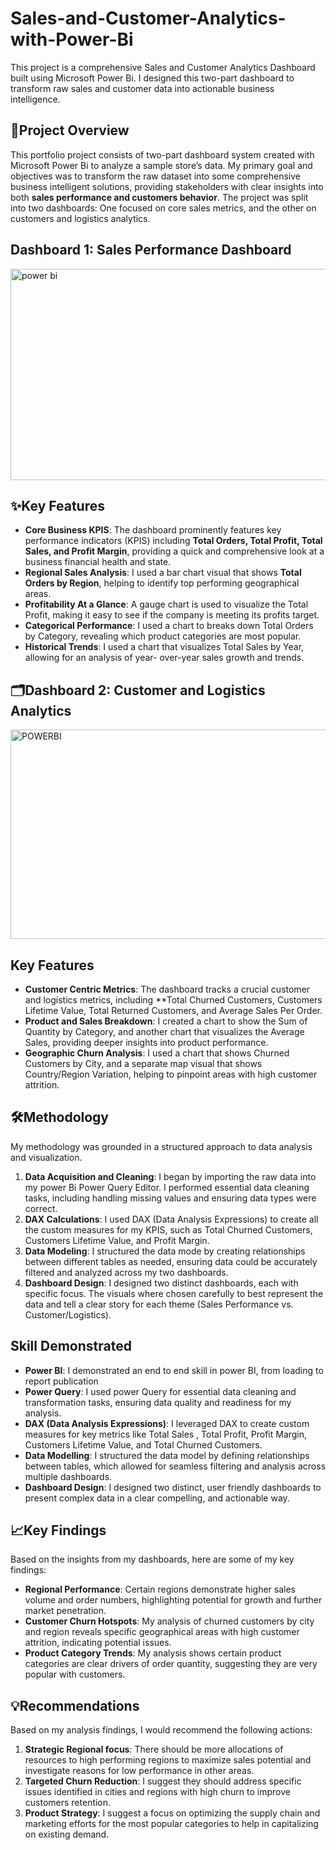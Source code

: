 # Sales-and-Customer-Analytics-with-Power-Bi
This project is a comprehensive Sales and Customer Analytics Dashboard built using Microsoft Power Bi. I designed this two-part dashboard to transform raw sales and customer data into actionable business intelligence.

## 📌**Project Overview**
This portfolio project consists of two-part dashboard system created with Microsoft Power Bi to analyze a sample store’s data. My primary goal and objectives was to transform the raw dataset into some comprehensive business intelligent solutions, providing stakeholders with clear insights into both **sales performance and customers behavior**. The project was split into two dashboards: One focused on core sales metrics, and the other on customers and logistics analytics.

## **Dashboard 1: Sales Performance Dashboard**

<img width="637" height="338" alt="power bi" src="https://github.com/user-attachments/assets/81a96f5c-2da3-4825-94d4-d3f2e20e8d40" />



## ✨Key Features
-	**Core Business KPIS**: The dashboard prominently features key performance indicators (KPIS) including **Total Orders, Total Profit, Total Sales, and Profit Margin**, providing a quick and comprehensive look at a business financial health and state.
-	**Regional Sales Analysis**: I used a bar chart visual that shows **Total Orders by Region**, helping to identify top performing geographical areas.
-	**Profitability At a Glance**: A gauge chart is used to visualize the Total Profit, making it easy to see if the company is meeting its profits target.
-	**Categorical Performance**: I used a chart to breaks down Total Orders by Category, revealing which product categories are most popular.
-	**Historical Trends**: I used a chart that visualizes Total Sales by Year, allowing for an analysis of year- over-year sales growth and trends.

  ## 🗂️**Dashboard 2: Customer and Logistics Analytics**
<img width="632" height="335" alt="POWERBI" src="https://github.com/user-attachments/assets/f5493f64-d573-4ab7-9558-4845e17fb19f" />


  ## Key Features
  
-	**Customer Centric Metrics**: The dashboard tracks a crucial customer and logistics metrics, including **Total Churned Customers, Customers Lifetime Value, Total Returned Customers, and Average Sales Per Order.
-	**Product and Sales Breakdown**: I created a chart to show the Sum of Quantity by Category, and another chart that visualizes the Average Sales, providing deeper insights into product performance.
-	**Geographic Churn Analysis**: I  used a chart that shows Churned Customers by City, and a separate map visual  that shows Country/Region Variation, helping to pinpoint areas with high customer attrition.

## 🛠️**Methodology**

My methodology was grounded in a structured approach to data analysis and visualization.
1.	**Data Acquisition and Cleaning**: I began by importing the raw data into my power Bi Power Query Editor. I performed essential data cleaning tasks, including  handling missing values and ensuring data types were correct.
2.	**DAX Calculations**: I used DAX (Data Analysis Expressions) to create all the custom measures for my KPIS, such as Total Churned Customers, Customers Lifetime Value, and Profit Margin.
3.	**Data Modeling**: I structured the data mode by creating relationships between different tables as needed, ensuring data could be accurately filtered and analyzed across my two dashboards.
4.	**Dashboard Design**: I designed two distinct dashboards, each with specific focus. The visuals where chosen carefully to best represent the data and tell a clear story for each theme (Sales Performance vs. Customer/Logistics).


## **Skill Demonstrated**

-	**Power BI**: I demonstrated an end to end skill in power BI, from loading to report publication
-	**Power Query**: I used power Query for essential data cleaning and transformation tasks, ensuring data quality and readiness for my analysis.
-	**DAX (Data Analysis Expressions)**: I leveraged DAX to create custom measures for key metrics like Total Sales , Total Profit, Profit Margin, Customers Lifetime Value, and Total Churned Customers.
-	**Data Modelling**: I structured the data model by defining relationships between tables, which allowed for seamless filtering and analysis across multiple dashboards.
-	**Dashboard Design**:   I designed two distinct, user friendly dashboards to present complex data in a clear compelling, and actionable way.


## 📈**Key Findings**

Based on the insights from my dashboards, here are some of my key findings:
-	**Regional Performance**: Certain regions demonstrate higher sales volume and order numbers, highlighting potential for growth and further market penetration.
-	**Customer Churn Hotspots**: My analysis of churned customers by city and region reveals specific geographical areas with high customer attrition, indicating potential issues.
-	**Product Category Trends**: My analysis shows certain product categories are clear drivers of order quantity, suggesting they are very popular with customers.

## 💡**Recommendations**

Based on my analysis findings, I would recommend the following actions:
1.	**Strategic Regional focus**: There should be more allocations of resources to high performing regions to maximize sales potential and investigate reasons for low performance in other areas.
2.	 **Targeted Churn Reduction**: I suggest they should address specific issues identified in cities and regions with high churn to improve customers retention.
3.	**Product Strategy**: I suggest a focus on optimizing the supply chain and marketing efforts for the most popular categories to help in capitalizing on existing demand.




